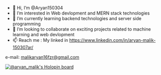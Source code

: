 - 👋 Hi, I’m @Aryan150304
- 👀 I’m interested in Web devlopment and MERN stack technologies
- 🌱 I’m currently learning backend technologies and server side programming 
- 💞️ I’m looking to collaborate on exciting projects related to machine learning and web devlopment
- 📫 Reach me :
My linked in https://www.linkedin.com/in/aryan-malik-150307ar/

e-mail: malikaryan16fzr@gmail.com
<!---
Aryan150304/Aryan150304 is a ✨ special ✨ repository because its `README.md` (this file) appears on your GitHub profile.
You can click the Preview link to take a look at your changes.
--->
[![@aryan_malik's Holopin board](https://holopin.me/aryan_malik)](https://holopin.io/@aryan_malik)
